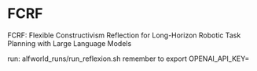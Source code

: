 # FCRF
FCRF: Flexible Constructivism Reflection for Long-Horizon Robotic Task Planning with Large Language Models

run: alfworld_runs/run_reflexion.sh
remember to export OPENAI_API_KEY=<your key>
